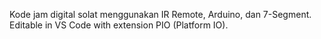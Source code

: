Kode jam digital solat menggunakan IR Remote, Arduino, dan 7-Segment. Editable in VS Code with extension PIO (Platform IO).